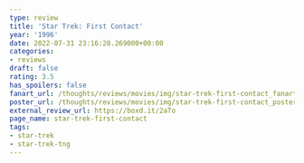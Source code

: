 ```yaml
---
type: review
title: 'Star Trek: First Contact'
year: '1996'
date: 2022-07-31 23:16:28.269000+00:00
categories:
- reviews
draft: false
rating: 3.5
has_spoilers: false
fanart_url: /thoughts/reviews/movies/img/star-trek-first-contact_fanart.png
poster_url: /thoughts/reviews/movies/img/star-trek-first-contact_poster.png
external_review_url: https://boxd.it/2aTo
page_name: star-trek-first-contact
tags:
- star-trek
- star-trek-tng
---
```


